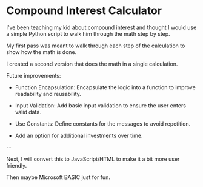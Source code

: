 # Compound Interest Calculator
I've been teaching my kid about compound interest and thought I would use a simple Python script to walk him through the math step by step.

My first pass was meant to walk through each step of the calculation to show how the math is done. 

I created a second version that does the math in a single calculation.

Future improvements:

- Function Encapsulation: Encapsulate the logic into a function to improve readability and reusability.

- Input Validation: Add basic input validation to ensure the user enters valid data.

- Use Constants: Define constants for the messages to avoid repetition.

- Add an option for additional investments over time.

--

Next, I will convert this to JavaScript/HTML to make it a bit more user friendly. 

Then maybe Microsoft BASIC just for fun. 
